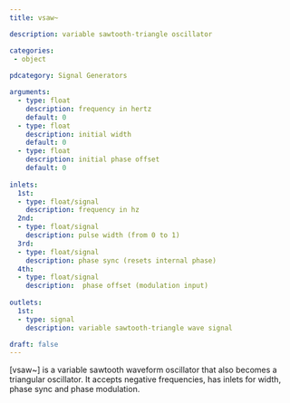 ```yaml
---
title: vsaw~

description: variable sawtooth-triangle oscillator

categories:
 - object
 
pdcategory: Signal Generators

arguments:
  - type: float
    description: frequency in hertz 
    default: 0
  - type: float
    description: initial width
    default: 0
  - type: float
    description: initial phase offset
    default: 0
  
inlets:
  1st:
  - type: float/signal
    description: frequency in hz
  2nd:
  - type: float/signal
    description: pulse width (from 0 to 1)
  3rd:
  - type: float/signal
    description: phase sync (resets internal phase)
  4th:
  - type: float/signal
    description:  phase offset (modulation input)
    
outlets:
  1st:
  - type: signal
    description: variable sawtooth-triangle wave signal

draft: false
---
```


[vsaw~] is a variable sawtooth waveform oscillator that also becomes a triangular oscillator. It accepts negative frequencies, has inlets for width, phase sync and phase modulation.
